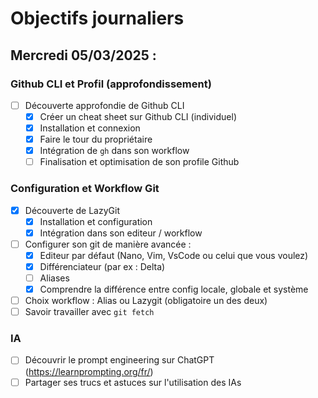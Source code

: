 # Objectifs journaliers

## Mercredi 05/03/2025 :

### Github CLI et Profil (approfondissement)

- [ ] Découverte approfondie de Github CLI
  - [x] Créer un cheat sheet sur Github CLI (individuel)
  - [x] Installation et connexion
  - [x] Faire le tour du propriétaire
  - [x] Intégration de `gh` dans son workflow
  - [ ] Finalisation et optimisation de son profile Github

### Configuration et Workflow Git

- [x] Découverte de LazyGit
  - [x] Installation et configuration
  - [x] Intégration dans son editeur / workflow
- [ ] Configurer son git de manière avancée :
  - [x] Editeur par défaut (Nano, Vim, VsCode ou celui que vous voulez)
  - [x] Différenciateur (par ex : Delta)
  - [ ] Aliases
  - [x] Comprendre la différence entre config locale, globale et système
- [ ] Choix workflow : Alias ou Lazygit (obligatoire un des deux)
- [ ] Savoir travailler avec `git fetch`

### IA

- [ ] Découvrir le prompt engineering sur ChatGPT (https://learnprompting.org/fr/)
- [ ] Partager ses trucs et astuces sur l'utilisation des IAs
